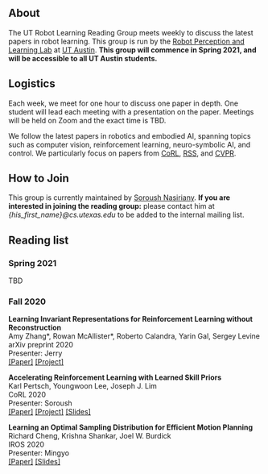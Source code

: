 ## About
The UT Robot Learning Reading Group meets weekly to discuss the latest papers in robot learning.
This group is run by the [Robot Perception and Learning Lab](https://www.cs.utexas.edu/~yukez/lab/) at [UT Austin](https://www.utexas.edu/).
**This group will commence in Spring 2021, and will be accessible to all UT Austin students.**

## Logistics
Each week, we meet for one hour to discuss one paper in depth.
One student will lead each meeting with a presentation on the paper.
Meetings will be held on Zoom and the exact time is TBD.

We follow the latest papers in robotics and embodied AI, spanning topics such as computer vision, reinforcement learning, neuro-symbolic AI, and control.
We particularly focus on papers from
[CoRL](https://www.robot-learning.org/), [RSS](https://roboticsconference.org/), and [CVPR](http://cvpr2020.thecvf.com/).

## How to Join
This group is currently maintained by [Soroush Nasiriany](http://snasiriany.me/).
**If you are interested in joining the reading group:**
please contact him at *{his_first_name}@cs.utexas.edu* to be added to the internal mailing list.

## Reading list

### Spring 2021
TBD

### Fall 2020
**Learning Invariant Representations for Reinforcement Learning without Reconstruction**  
Amy Zhang\*, Rowan McAllister\*, Roberto Calandra, Yarin Gal, Sergey Levine  
arXiv preprint 2020  
Presenter: Jerry  
[[Paper]](https://arxiv.org/abs/2006.10742)
[[Project]](https://sites.google.com/view/deepbisim4control)

**Accelerating Reinforcement Learning with Learned Skill Priors**  
Karl Pertsch, Youngwoon Lee, Joseph J. Lim  
CoRL 2020  
Presenter: Soroush  
[[Paper]](https://arxiv.org/abs/2010.11944)
[[Project]](https://clvrai.github.io/spirl/)
[[Slides]](https://docs.google.com/presentation/d/1lsEa7M3EWZBh0RLZkEFCCdlyx281NHRSjNys37qB7PM/edit?usp=sharing)

**Learning an Optimal Sampling Distribution for Efficient Motion Planning**  
Richard Cheng, Krishna Shankar, Joel W. Burdick  
IROS 2020  
Presenter: Mingyo  
[[Paper]](http://ras.papercept.net/images/temp/IROS/files/1807.pdf)
[[Slides]](https://drive.google.com/file/d/1FUtA_GM6vTdnqZfEwHkqTwoMmnITp-iP/view?usp=sharing)

